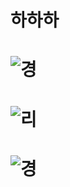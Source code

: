 # 하하하
# ![경](https://www.youtube.com/watch?v=0oUFkWeHHjo)
# ![리](http://springstrings.co.kr/file_data/sprstrs/2015/08/28/48248b7804f97b82f7bcadfd50ee1a45.jpg)
# ![경](http://cfile4.uf.tistory.com/image/220D8B3F57D7459323AEAB)
